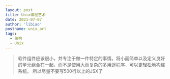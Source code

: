 ```yaml
---
layout: post
title: Unix编程艺术
date: 2021-07-07
author: 'libiao'
postname: unix_art
tags:
  - 架构
  - Unix
---
```



> 软件组件应该很小，并专注于做一件特定的事情。将小而简单以及定义良好的单元组合在一起，而不是使用大而复杂的多用途程序，可以更轻松地构建系统。
> 所以尽量不要写500行以上的JSX了